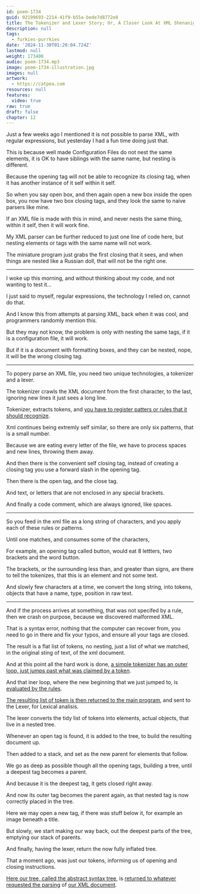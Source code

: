 ```yaml
---
id: poem-1734
guid: 02199693-2214-41f9-b55a-bede7d8772e8
title: The Tokenizer and Lexer Story; Or, A Closer Look At XML Shenanigans
description: null
tags:
  - furkies-purrkies
date: '2024-11-30T01:20:04.724Z'
lastmod: null
weight: 173400
audio: poem-1734.mp3
image: poem-1734-illustration.jpg
images: null
artwork:
  - https://catpea.com
resources: null
features:
  video: true
raw: true
draft: false
chapter: 12
---
```


Just a few weeks ago I mentioned it is not possible to parse XML,
with regular expressions, but yesterday I had a fun time doing just that.

This is because well made Configuration Files do not nest the same elements,
it is OK to have siblings with the same name, but nesting is different.

Because the opening tag will not be able to recognize its closing tag,
when it has another instance of it self within it self.

So when you say open box, and then again open a new box inside the open box,
you now have two box closing tags, and they look the same to naive parsers like mine.

If an XML file is made with this in mind, and never nests the same thing,
within it self, then it will work fine.

My XML parser can be further reduced to just one line of code here,
but nesting elements or tags with the same name will not work.

The miniature program just grabs the first closing that it sees,
and when things are nested like a Russian doll, that will not be the right one.

---

I woke up this morning, and without thinking about my code,
and not wanting to test it…

I just said to myself, regular expressions, the technology I relied on,
cannot do that.

And I know this from attempts at parsing XML,
back when it was cool, and programmers randomly mention this.

But they may not know, the problem is only with nesting the same tags,
if it is a configuration file, it will work.

But if it is a document with formatting boxes, and they can be nested,
nope, it will be the wrong closing tag.

---

To popery parse an XML file, you need two unique technologies,
a tokenizer and a lexer.

The tokenizer crawls the XML document from the first character,
to the last, ignoring new lines it just sees a long line.

Tokenizer, extracts tokens,
and [you have to register patters or rules that it should recognize][0].

Xml continues being extremly self similar,
so there are only six patterns, that is a small number.

Because we are eating every letter of the file,
we have to process spaces and new lines, throwing them away.

And then there is the convenient self closing tag,
instead of creating a closing tag you use a forward slash in the opening tag.

Then there is the open tag,
and the close tag.

And text,
or letters that are not enclosed in any special brackets.

And finally a code comment,
which are always ignored, like spaces.

---

So you feed in the xml file as a long string of characters,
and you apply each of these rules or patterns.

Until one matches,
and consumes some of the characters,

For example,
an opening tag called button, would eat 8 lettters, two brackets and the word button.

The brackets, or the surrounding less than, and greater than signs,
are there to tell the tokenizes, that this is an element and not  some text.

And slowly few characters at a time, we convert the long string,
into tokens, objects that have a name, type, position in raw text.

---

And if the process arrives at something, that was not specifed by a rule,
then we crash on purpose, because we discovered malformed XML.

That is a syntax error, nothing that the computer can recover from,
you need to go in there and fix your typos, and ensure all your tags are closed.

The result is a flat list of tokens, no nesting, just a list of what we matched,
in the original sting of text, of the xml document.

And at this point all the hard work is done,
[a simple tokenizer has an outer loop, just jumps past what was claimed by a token][b].

And that iner loop, where the new beginning that we just jumped to,
is [evaluated by the rules][a].

[The resulting list of token is then returned to the main program][c],
and sent to the Lexer, for Lexical analisis.

The lexer converts the tidy list of tokens into elements,
actual objects, that live in a nested tree.

Whenever an open tag is found, it is added to the tree,
to build the resulting document up.

Then added to a stack,
and set as the new parent for elements that follow.

We go as deep as possible though all the opening tags,
building a tree, until a deepest tag becomes a parent.

And because it is the deepest tag,
it gets closed right away.

And now its outer tag becomes the parent again,
as that nested tag is now correctly placed in the tree.

Here we may open a new tag,
if there was stuff below it, for example an image beneath a title.

But slowly, we start making our way back,
out the deepest parts of the tree, emptying our stack of parents.

And finally, having the lexer,
return the now fully inflated tree.

That a moment ago, was just our tokens,
informing us of opening and closing instructions.

[Here our tree, called the abstract syntax tree][d],
is [returned to whatever requested the parsing][e] of [our XML document][f].

[a]: https://github.com/catpea/sweetpea/blob/50e12ccf2ddc53881607f7efb39ad7d97e5c139b/src/plug-ins/xml-parser/XmlTokenizer.js#L36-L39
[b]: https://github.com/catpea/sweetpea/blob/50e12ccf2ddc53881607f7efb39ad7d97e5c139b/src/plug-ins/xml-parser/XmlTokenizer.js#L32
[c]: https://github.com/catpea/sweetpea/blob/50e12ccf2ddc53881607f7efb39ad7d97e5c139b/src/plug-ins/xml-parser/XmlParser.js#L13-L14
[d]: https://github.com/catpea/sweetpea/blob/50e12ccf2ddc53881607f7efb39ad7d97e5c139b/src/plug-ins/xml-parser/XmlParser.js#L18
[e]: https://github.com/catpea/sweetpea/blob/50e12ccf2ddc53881607f7efb39ad7d97e5c139b/index.html#L83
[f]: https://github.com/catpea/sweetpea/blob/50e12ccf2ddc53881607f7efb39ad7d97e5c139b/src/architecture.xml#L1
[0]: https://github.com/catpea/sweetpea/blob/50e12ccf2ddc53881607f7efb39ad7d97e5c139b/src/plug-ins/xml-parser/XmlTokenizer.js#L5-L11
[1]: https://github.com/catpea/sweetpea/blob/main/src/plug-ins/xml-parser/XmlTokenizer.js
[2]: https://github.com/catpea/sweetpea/blob/main/src/plug-ins/xml-parser/XmlLexer.js
[3]: https://github.com/catpea/sweetpea/blob/main/src/plug-ins/xml-parser/XmlParser.js
[4]: https://github.com/catpea/sweetpea/blob/main/src/architecture.xml
[5]: https://github.com/catpea/sweetpea/blob/main/samples/architecture.json
